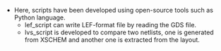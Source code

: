 * Here, scripts have been developed using open-source tools such as Python language. 
  - lef_script can write LEF-format file by reading the GDS file.
  - lvs_script is developed to compare two netlists, one is generated from XSCHEM and another one is extracted from the layout. 
